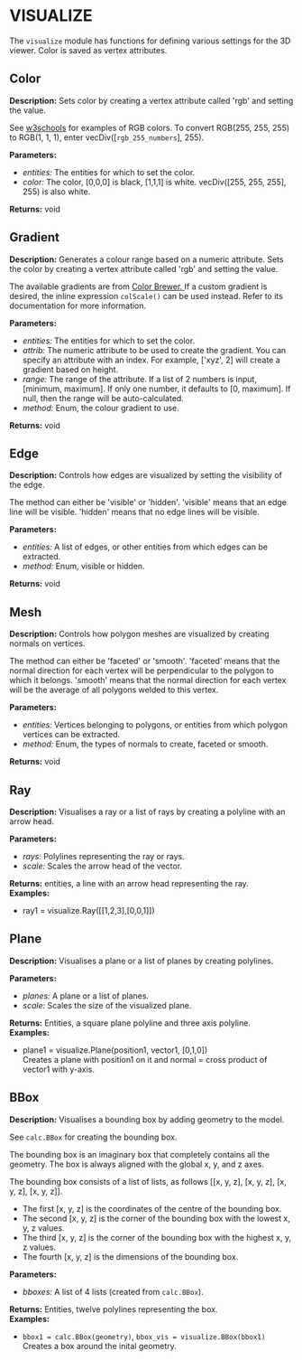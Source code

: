 # VISUALIZE  
  
The `visualize` module has functions for defining various settings for the 3D viewer.
Color is saved as vertex attributes.  
  
  
## Color  
  
  
**Description:** Sets color by creating a vertex attribute called 'rgb' and setting the value.


See
<a href="https://www.w3schools.com/colors/colors_rgb.asp?color=rgb(0,%200,%200)" target="_blank">w3schools</a>
for examples of RGB colors. To convert RGB(255, 255, 255) to RGB(1, 1, 1), enter vecDiv([`rgb_255_numbers`], 255).  
  
**Parameters:**  
  * *entities:* The entities for which to set the color.  
  * *color:* The color, [0,0,0] is black, [1,1,1] is white. vecDiv([255, 255, 255], 255) is also white.  
  
**Returns:** void  
  
  
## Gradient  
  
  
**Description:** Generates a colour range based on a numeric attribute.
Sets the color by creating a vertex attribute called 'rgb' and setting the value.


The available gradients are from <a href="https://colorbrewer2.org/">Color Brewer. </a>
If a custom gradient is desired, the inline expression `colScale()` can be used instead. Refer to its documentation for more information.  
  
**Parameters:**  
  * *entities:* The entities for which to set the color.  
  * *attrib:* The numeric attribute to be used to create the gradient.
You can specify an attribute with an index. For example, ['xyz', 2] will create a gradient based on height.  
  * *range:* The range of the attribute. If a list of 2 numbers is input, [minimum, maximum].
If only one number, it defaults to [0, maximum]. If null, then the range will be auto-calculated.  
  * *method:* Enum, the colour gradient to use.  
  
**Returns:** void  
  
  
## Edge  
  
  
**Description:** Controls how edges are visualized by setting the visibility of the edge.


The method can either be 'visible' or 'hidden'.
'visible' means that an edge line will be visible.
'hidden' means that no edge lines will be visible.

  
  
**Parameters:**  
  * *entities:* A list of edges, or other entities from which edges can be extracted.  
  * *method:* Enum, visible or hidden.  
  
**Returns:** void  
  
  
## Mesh  
  
  
**Description:** Controls how polygon meshes are visualized by creating normals on vertices.


The method can either be 'faceted' or 'smooth'.
'faceted' means that the normal direction for each vertex will be perpendicular to the polygon to which it belongs.
'smooth' means that the normal direction for each vertex will be the average of all polygons welded to this vertex.

  
  
**Parameters:**  
  * *entities:* Vertices belonging to polygons, or entities from which polygon vertices can be extracted.  
  * *method:* Enum, the types of normals to create, faceted or smooth.  
  
**Returns:** void  
  
  
## Ray  
  
  
**Description:** Visualises a ray or a list of rays by creating a polyline with an arrow head.  
  
**Parameters:**  
  * *rays:* Polylines representing the ray or rays.  
  * *scale:* Scales the arrow head of the vector.  
  
**Returns:** entities, a line with an arrow head representing the ray.  
**Examples:**  
  * ray1 = visualize.Ray([[1,2,3],[0,0,1]])
  
  
  
## Plane  
  
  
**Description:** Visualises a plane or a list of planes by creating polylines.  
  
**Parameters:**  
  * *planes:* A plane or a list of planes.  
  * *scale:* Scales the size of the visualized plane.  
  
**Returns:** Entities, a square plane polyline and three axis polyline.  
**Examples:**  
  * plane1 = visualize.Plane(position1, vector1, [0,1,0])  
    Creates a plane with position1 on it and normal = cross product of vector1 with y-axis.
  
  
  
## BBox  
  
  
**Description:** Visualises a bounding box by adding geometry to the model.


See `calc.BBox` for creating the bounding box.


The bounding box is an imaginary box that completely contains all the geometry.
The box is always aligned with the global x, y, and z axes.


The bounding box consists of a list of lists, as follows [[x, y, z], [x, y, z], [x, y, z], [x, y, z]].
- The first [x, y, z] is the coordinates of the centre of the bounding box.
- The second [x, y, z] is the corner of the bounding box with the lowest x, y, z values.
- The third [x, y, z] is the corner of the bounding box with the highest x, y, z values.
- The fourth [x, y, z] is the dimensions of the bounding box.  
  
**Parameters:**  
  * *bboxes:* A list of 4 lists (created from `calc.BBox`).  
  
**Returns:** Entities, twelve polylines representing the box.  
**Examples:**  
  * `bbox1 = calc.BBox(geometry)`, `bbox_vis = visualize.BBox(bbox1)`  
    Creates a box around the inital geometry.
  
  
  
